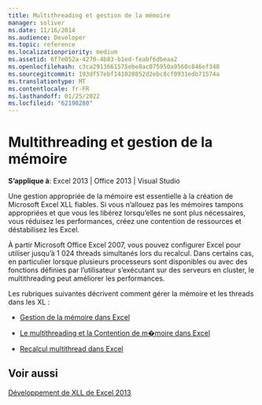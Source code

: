 ```yaml
---
title: Multithreading et gestion de la mémoire
manager: soliver
ms.date: 11/16/2014
ms.audience: Developer
ms.topic: reference
ms.localizationpriority: medium
ms.assetid: 6f7e052a-4270-4b83-b1ed-feabf6dbeaa2
ms.openlocfilehash: c3ca2913661575ebe8ac075950a9560c846ef348
ms.sourcegitcommit: 193df57ebf141020852d2ebc8cf0931edb71574a
ms.translationtype: MT
ms.contentlocale: fr-FR
ms.lasthandoff: 01/25/2022
ms.locfileid: "62198280"
---
```

# <a name="multithreading-and-memory-management"></a>Multithreading et gestion de la mémoire

 **S’applique à**: Excel 2013 | Office 2013 | Visual Studio 
  
Une gestion appropriée de la mémoire est essentielle à la création de Microsoft Excel XLL fiables. Si vous n’allouez pas les mémoires tampons appropriées et que vous les libérez lorsqu’elles ne sont plus nécessaires, vous réduisez les performances, créez une contention de ressources et déstabilisez les Excel.
  
À partir Microsoft Office Excel 2007, vous pouvez configurer Excel pour utiliser jusqu’à 1 024 threads simultanés lors du recalcul. Dans certains cas, en particulier lorsque plusieurs processeurs sont disponibles ou avec des fonctions définies par l’utilisateur s’exécutant sur des serveurs en cluster, le multithreading peut améliorer les performances.
  
Les rubriques suivantes décrivent comment gérer la mémoire et les threads dans les XL :
  
- [Gestion de la mémoire dans Excel](memory-management-in-excel.md)
    
- [Le multithreading et la Contention de m�moire dans Excel](multithreading-and-memory-contention-in-excel.md)
    
- [Recalcul multithread dans Excel](multithreaded-recalculation-in-excel.md)
    
## <a name="see-also"></a>Voir aussi



[Développement de XLL de Excel 2013](developing-excel-xlls.md)

